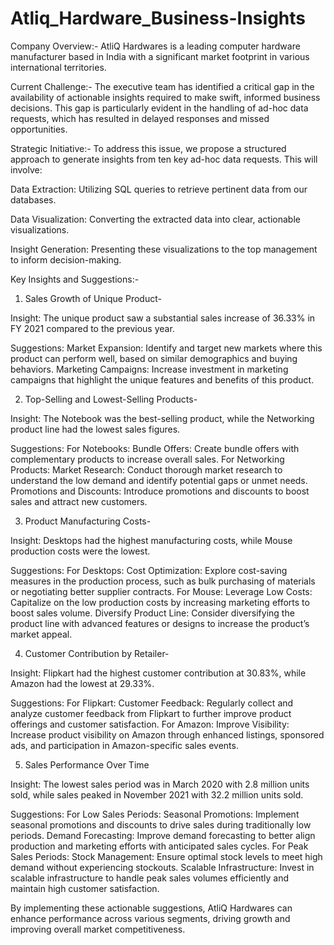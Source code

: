 # Atliq_Hardware_Business-Insights


Company Overview:-
AtliQ Hardwares is a leading computer hardware manufacturer based in India with a significant market footprint in various international territories.

Current Challenge:-
The executive team has identified a critical gap in the availability of actionable insights required to make swift, informed business decisions. This gap is particularly evident in the handling of ad-hoc data requests, which has resulted in delayed responses and missed opportunities.

Strategic Initiative:-
To address this issue, we propose a structured approach to generate insights from ten key ad-hoc data requests. This will involve:

Data Extraction: Utilizing SQL queries to retrieve pertinent data from our databases.

Data Visualization: Converting the extracted data into clear, actionable visualizations.

Insight Generation: Presenting these visualizations to the top management to inform decision-making.


Key Insights and Suggestions:-
1. Sales Growth of Unique Product-
   
 Insight: The unique product saw a substantial sales increase of 36.33% in FY 2021 compared to the previous year.

 Suggestions:
 Market Expansion: Identify and target new markets where this product can perform well, based on similar demographics and buying behaviors.
 Marketing Campaigns: Increase investment in marketing campaigns that highlight the unique features and benefits of this product.

2. Top-Selling and Lowest-Selling Products-
   
 Insight: The Notebook was the best-selling product, while the Networking product line had the lowest sales figures.

 Suggestions:
 For Notebooks:
 Bundle Offers: Create bundle offers with complementary products to increase overall sales.
 For Networking Products:
 Market Research: Conduct thorough market research to understand the low demand and identify potential gaps or unmet needs.
 Promotions and Discounts: Introduce promotions and discounts to boost sales and attract new customers.

3. Product Manufacturing Costs-
   
  Insight: Desktops had the highest manufacturing costs, while Mouse production costs were the lowest.
 
  Suggestions:
  For Desktops:
  Cost Optimization: Explore cost-saving measures in the production process, such as bulk purchasing of materials or negotiating better supplier contracts.
  For Mouse:
  Leverage Low Costs: Capitalize on the low production costs by increasing marketing efforts to boost sales volume.
  Diversify Product Line: Consider diversifying the product line with advanced features or designs to increase the product’s market appeal.

4. Customer Contribution by Retailer-
   
 Insight: Flipkart had the highest customer contribution at 30.83%, while Amazon had the lowest at 29.33%.
 
 Suggestions:
 For Flipkart:
 Customer Feedback: Regularly collect and analyze customer feedback from Flipkart to further improve product offerings and customer satisfaction.
 For Amazon:
 Improve Visibility: Increase product visibility on Amazon through enhanced listings, sponsored ads, and participation in Amazon-specific sales events.

5. Sales Performance Over Time
   
 Insight: The lowest sales period was in March 2020 with 2.8 million units sold, while sales peaked in November 2021 with 32.2 million units sold.

 Suggestions:
 For Low Sales Periods:
 Seasonal Promotions: Implement seasonal promotions and discounts to drive sales during traditionally low periods.
 Demand Forecasting: Improve demand forecasting to better align production and marketing efforts with anticipated sales cycles.
 For Peak Sales Periods:
 Stock Management: Ensure optimal stock levels to meet high demand without experiencing stockouts.
 Scalable Infrastructure: Invest in scalable infrastructure to handle peak sales volumes efficiently and maintain high customer satisfaction.

By implementing these actionable suggestions, AtliQ Hardwares can enhance performance across various segments, driving growth and improving overall market competitiveness.


